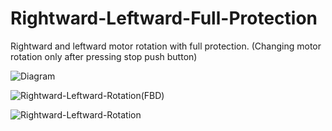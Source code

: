 # Rightward-Leftward-Full-Protection
Rightward and leftward motor rotation with full protection. (Changing motor rotation only after pressing stop push button)

![Diagram](https://user-images.githubusercontent.com/41565191/57640473-ddb3ca80-75c7-11e9-81cb-73c2dc121ba0.png)


![Rightward-Leftward-Rotation(FBD)](https://user-images.githubusercontent.com/41565191/57640472-ddb3ca80-75c7-11e9-88a5-30ae7e868efa.jpg)

![Rightward-Leftward-Rotation](https://user-images.githubusercontent.com/41565191/57640471-ddb3ca80-75c7-11e9-8767-d080fd0825e1.jpg)
